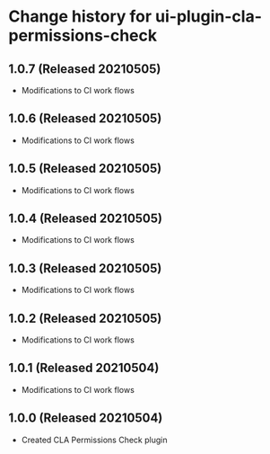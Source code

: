 # Change history for ui-plugin-cla-permissions-check

## 1.0.7 (Released 20210505)

* Modifications to CI work flows

## 1.0.6 (Released 20210505)

* Modifications to CI work flows

## 1.0.5 (Released 20210505)

* Modifications to CI work flows

## 1.0.4 (Released 20210505)

* Modifications to CI work flows

## 1.0.3 (Released 20210505)

* Modifications to CI work flows

## 1.0.2 (Released 20210505)

* Modifications to CI work flows

## 1.0.1 (Released 20210504)

* Modifications to CI work flows

## 1.0.0 (Released 20210504)

* Created CLA Permissions Check plugin
